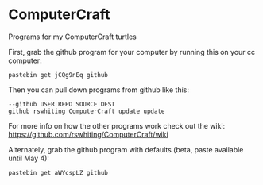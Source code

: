 ComputerCraft
=============

Programs for my ComputerCraft turtles

First, grab the github program for your computer by running this on your cc computer: 
```
pastebin get jCQg9nEq github
```

Then you can pull down programs from github like this: 
```
--github USER REPO SOURCE DEST 
github rswhiting ComputerCraft update update
```

For more info on how the other programs work check out the wiki:
https://github.com/rswhiting/ComputerCraft/wiki



Alternately, grab the github program with defaults (beta, paste available until May 4):
```
pastebin get aWYcspLZ github
```
